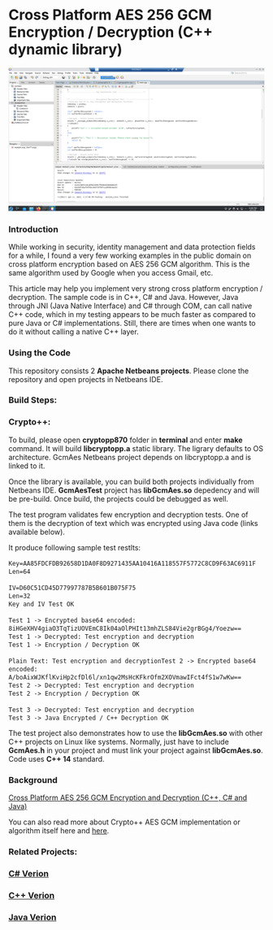 # Cross Platform AES 256 GCM Encryption / Decryption (C++ dynamic library)

![C# Test](/GcmAes.png)

### Introduction
While working in security, identity management and data protection fields for a while, I found a very few working examples in the public domain on cross platform encryption based on AES 256 GCM algorithm. This is the same algorithm used by Google when you access Gmail, etc.

This article may help you implement very strong cross platform encryption / decryption. The sample code is in C++, C# and Java. However, Java through JNI (Java Native Interface) and C# through COM, can call native C++ code, which in my testing appears to be much faster as compared to pure Java or C# implementations. Still, there are times when one wants to do it without calling a native C++ layer.


### Using the Code
This repository consists 2 **Apache Netbeans projects**. Please clone the repository and open projects in Netbeans IDE.

### Build Steps:

### Crypto++:
To build, please open **cryptopp870** folder in **terminal** and enter **make** command. It will build **libcryptopp.a** static library. The ligrary defaults to OS architecture. GcmAes Netbeans project depends on libcryptopp.a and is linked to it.

Once the library is available, you can build both projects individually from Netbeans IDE. **GcmAesTest** project has **libGcmAes.so** depedency and will be pre-build. Once build, the projects could be debugged as well.

The test program validates few encryption and decryption tests. One of them is the decryption of text which was encrypted using Java code (links available below).

It produce following sample test restlts:

```
Key=AA85FDCFDB92658D1DA0F8D9271435AA10416A118557F5772C8CD9F63AC6911F
Len=64

IV=D60C51CD45D77997787B5B601B075F75
Len=32
Key and IV Test OK

Test 1 -> Encrypted base64 encoded: 8iHGeXHV4giaO3TqTizUOVEmC8Ik04aOlPHIt13mhZLS84Vie2grBGg4/Yoezw==
Test 1 -> Decrypted: Test encryption and decryption
Test 1 -> Encryption / Decryption OK

Plain Text: Test encryption and decryptionTest 2 -> Encrypted base64 encoded: A/boAixWJKflKviHp2cfDl6l/xn1qw2MsHcKFkrOfm2XOVmawIFct4fS1w7wKw==
Test 2 -> Decrypted: Test encryption and decryption
Test 2 -> Encryption / Decryption OK

Test 3 -> Decrypted: Test encryption and decryption
Test 3 -> Java Encrypted / C++ Decryption OK
```

The test project also demonstrates how to use the **libGcmAes.so** with other C++ projects on Linux like systems. Normally, just have to include **GcmAes.h** in your project and must link your project against **libGcmAes.so**. Code uses **C++ 14** standard.

### Background

[Cross Platform AES 256 GCM Encryption and Decryption (C++, C# and Java)](https://www.codeproject.com/Articles/1265115/Cross-Platform-AES-256-GCM-Encryption-Decryption)

You can also read more about Crypto++ AES GCM implementation or algorithm itself here and [here](https://www.cryptopp.com/).


### Related Projects:

### [C# Verion](https://github.com/KashifMushtaq/AesGcm256)
### [C++ Verion](https://github.com/KashifMushtaq/AES_GCM_256_C)
### [Java Verion](https://github.com/KashifMushtaq/Aes256GCM_Java)
